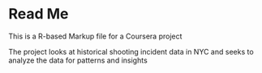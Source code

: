 # Read Me

This is a R-based Markup file for a Coursera project

The project looks at historical shooting incident data in NYC and seeks to analyze the data for patterns and insights


